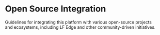 # Open Source Integration

Guidelines for integrating this platform with various open-source projects and ecosystems, including LF Edge and other community-driven initiatives.
